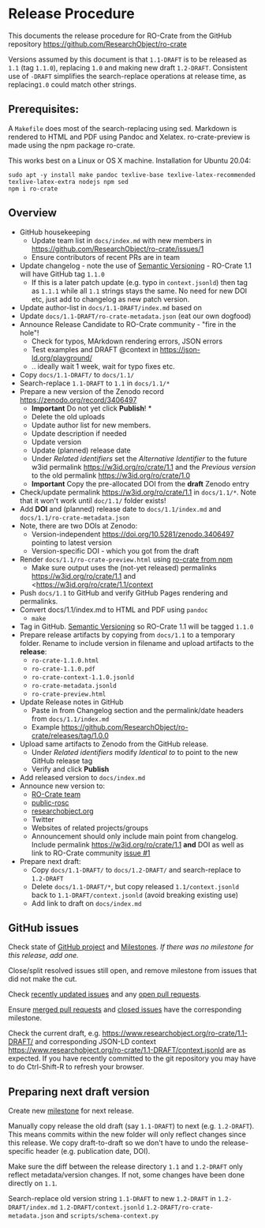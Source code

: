 # Release Procedure

This documents the release procedure for RO-Crate from the GitHub repository <https://github.com/ResearchObject/ro-crate>

Versions assumed by this document is that `1.1-DRAFT` is to be released as `1.1` (tag `1.1.0`), replacing `1.0` and making new draft `1.2-DRAFT`. Consistent use of `-DRAFT` simplifies the search-replace operations at release time, as replacing`1.0` could match other strings.

## Prerequisites:

A `Makefile` does most of the search-replacing using sed. Markdown is rendered to HTML and PDF using Pandoc and Xelatex. ro-crate-preview is made using the npm package ro-crate.

This works best on a Linux or OS X machine. Installation for Ubuntu 20.04:

```
sudo apt -y install make pandoc texlive-base texlive-latex-recommended texlive-latex-extra nodejs npm sed
npm i ro-crate
```

## Overview

* GitHub housekeeping
  * Update team list in `docs/index.md` with new members in <https://github.com/ResearchObject/ro-crate/issues/1>
  * Ensure contributors of recent PRs are in team
* Update changelog - note the use of [Semantic Versioning](https://semver.org/) - RO-Crate 1.1 will have GitHub tag `1.1.0`
  * If this is a later patch update (e.g. typo in `context.jsonld`) then tag as `1.1.1` while all `1.1` strings stays the same. No need for new DOI etc, just add to changelog as new patch version.
* Update author-list in `docs/1.1-DRAFT/index.md` based on 
* Update `docs/1.1-DRAFT/ro-crate-metadata.json` (eat our own dogfood)
* Announce Release Candidate to RO-Crate community - "fire in the hole"!
  * Check for typos, MArkdown rendering errors, JSON errors
  * Test examples and DRAFT @context in <https://json-ld.org/playground/>
  * .. ideally wait 1 week, wait for typo fixes etc.
* Copy `docs/1.1-DRAFT/` to `docs/1.1/`
* Search-replace `1.1-DRAFT` to `1.1` in `docs/1.1/*`
* Prepare a new version of the Zenodo record <https://zenodo.org/record/3406497>
  * **Important** Do not yet click **Publish**! * 
  * Delete the old uploads
  * Update author list for new members.
  * Update description if needed
  * Update version
  * Update (planned) release date
  * Under _Related identifiers_ set the _Alternative Identifier_ to the future w3id permalink  <https://w3id.org/ro/crate/1.1> and the _Previous version_ to the old permalink <https://w3id.org/ro/crate/1.0>
  * **Important** Copy the pre-allocated DOI from the **draft** Zenodo entry
* Check/update permalink <https://w3id.org/ro/crate/1.1> in `docs/1.1/*`. Note that it won't work until `doc/1.1/` folder exists!
* Add **DOI** and (planned) release date to `docs/1.1/index.md` and `docs/1.1/ro-crate-metadata.json`
 * Note, there are two DOIs at Zenodo:
   - Version-independent <https://doi.org/10.5281/zenodo.3406497> pointing to latest version
   - Version-specific DOI - which you got from the draft 
* Render `docs/1.1/ro-crate-preview.html` using [ro-crate from npm](https://www.npmjs.com/package/ro-crate)
  * Make sure output uses the (not-yet released) permalinks <https://w3id.org/ro/crate/1.1> and <<https://w3id.org/ro/crate/1.1/context>
* Push `docs/1.1` to GitHub and verify GitHub Pages rendering and permalinks.
* Convert docs/1.1/index.md to HTML and PDF using `pandoc`
  * `make`
* Tag in GitHub. [Semantic Versioning](https://semver.org/) so RO-Crate 1.1 will be tagged `1.1.0`
* Prepare release artifacts by copying from `docs/1.1` to a temporary folder. Rename to include version in filename and upload artifacts to the **release**:
    - `ro-crate-1.1.0.html` 
    - `ro-crate-1.1.0.pdf`
    - `ro-crate-context-1.1.0.jsonld`
    - `ro-crate-metadata.jsonld`
    - `ro-crate-preview.html`
* Update Release notes in GitHub
  * Paste in from Changelog section and the permalink/date headers from `docs/1.1/index.md` 
  * Example <https://github.com/ResearchObject/ro-crate/releases/tag/1.0.0>
* Upload same artifacts to Zenodo from the GitHub release. 
  - Under _Related identifiers_ modify _Identical to_ to point to the new GitHub release tag
  - Verify and click **Publish**
* Add released version to `docs/index.md`
* Announce new version to:
  * [RO-Crate team](https://github.com/orgs/ResearchObject/teams/ro-crate)
  * [public-rosc](https://lists.w3.org/Archives/Public/public-rosc/)
  * [researchobject.org](https://github.com/ResearchObject/ResearchObject.github.io)
  * Twitter
  * Websites of related projects/groups
  * Announcement should only include main point from changelog. Include permalink <https://w3id.org/ro/crate/1.1>  **and** DOI as well as link to RO-Crate community [issue #1](<https://github.com/ResearchObject/ro-crate/issues/1>)
* Prepare next draft:
  * Copy `docs/1.1-DRAFT/` to `docs/1.2-DRAFT/` and search-replace to `1.2-DRAFT`
  * Delete `docs/1.1-DRAFT/*`, but copy released `1.1/context.jsonld` back to `1.1-DRAFT/context.jsonld` (avoid breaking existing use)
  * Add link to draft on `docs/index.md`


## GitHub issues

Check state of [GitHub project](https://github.com/ResearchObject/ro-crate/projects/1) and [Milestones](https://github.com/ResearchObject/ro-crate/milestones). _If there was no milestone for this release, add one._

Close/split resolved issues still open, and remove milestone from issues that did not make the cut.

Check [recently updated issues](https://github.com/ResearchObject/ro-crate/issues?q=is%3Aissue+is%3Aopen+sort%3Aupdated-desc) and any [open pull requests](https://github.com/ResearchObject/ro-crate/pulls).

Ensure [merged pull requests](https://github.com/ResearchObject/ro-crate/pulls?q=is%3Apr+is%3Aclosed) and [closed issues](https://github.com/ResearchObject/ro-crate/issues?q=is%3Aissue+is%3Aclosed) have the corresponding milestone.

Check the current draft, e.g. <https://www.researchobject.org/ro-crate/1.1-DRAFT/> and corresponding JSON-LD context <https://www.researchobject.org/ro-crate/1.1-DRAFT/context.jsonld> are as expected. If you have recently committed to the git repository you may have to do Ctrl-Shift-R to refresh your browser.



## Preparing next draft version

Create new [milestone](https://github.com/ResearchObject/ro-crate/milestones) for next release.

Manually copy release the old draft (say `1.1-DRAFT`) to next (e.g. `1.2-DRAFT`). This means commits within the new folder will only reflect changes since this release. We copy draft-to-draft so we don't have to undo the release-specific header (e.g. publication date, DOI).

Make sure the diff between the release directory `1.1` and `1.2-DRAFT` only reflect metadata/version changes. If not, some changes have been done directly on `1.1`.

Search-replace old version string `1.1-DRAFT` to new `1.2-DRAFT` in `1.2-DRAFT/index.md` `1.2-DRAFT/context.jsonld` `1.2-DRAFT/ro-crate-metadata.json` and `scripts/schema-context.py`

